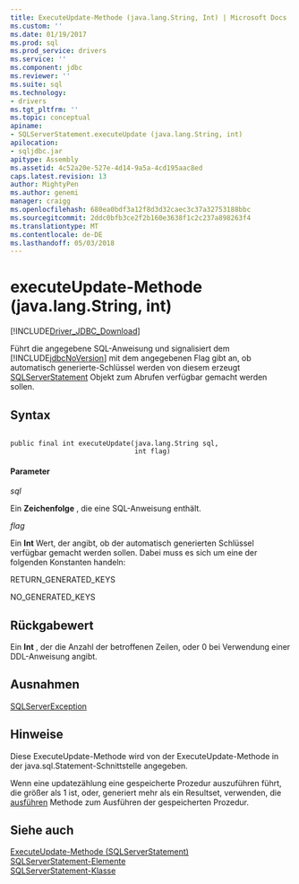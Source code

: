 ```yaml
---
title: ExecuteUpdate-Methode (java.lang.String, Int) | Microsoft Docs
ms.custom: ''
ms.date: 01/19/2017
ms.prod: sql
ms.prod_service: drivers
ms.service: ''
ms.component: jdbc
ms.reviewer: ''
ms.suite: sql
ms.technology:
- drivers
ms.tgt_pltfrm: ''
ms.topic: conceptual
apiname:
- SQLServerStatement.executeUpdate (java.lang.String, int)
apilocation:
- sqljdbc.jar
apitype: Assembly
ms.assetid: 4c52a20e-527e-4d14-9a5a-4cd195aac8ed
caps.latest.revision: 13
author: MightyPen
ms.author: genemi
manager: craigg
ms.openlocfilehash: 680ea0bdf3a12f8d3d32caec3c37a32753188bbc
ms.sourcegitcommit: 2ddc0bfb3ce2f2b160e3638f1c2c237a898263f4
ms.translationtype: MT
ms.contentlocale: de-DE
ms.lasthandoff: 05/03/2018
---
```

# <a name="executeupdate-method-javalangstring-int"></a>executeUpdate-Methode (java.lang.String, int)
[!INCLUDE[Driver_JDBC_Download](../../../includes/driver_jdbc_download.md)]

  Führt die angegebene SQL-Anweisung und signalisiert dem [!INCLUDE[jdbcNoVersion](../../../includes/jdbcnoversion_md.md)] mit dem angegebenen Flag gibt an, ob automatisch generierte-Schlüssel werden von diesem erzeugt [SQLServerStatement](../../../connect/jdbc/reference/sqlserverstatement-class.md) Objekt zum Abrufen verfügbar gemacht werden sollen.  
  
## <a name="syntax"></a>Syntax  
  
```  
  
public final int executeUpdate(java.lang.String sql,  
                               int flag)  
```  
  
#### <a name="parameters"></a>Parameter  
 *sql*  
  
 Ein **Zeichenfolge** , die eine SQL-Anweisung enthält.  
  
 *flag*  
  
 Ein **Int** Wert, der angibt, ob der automatisch generierten Schlüssel verfügbar gemacht werden sollen. Dabei muss es sich um eine der folgenden Konstanten handeln:  
  
 RETURN_GENERATED_KEYS  
  
 NO_GENERATED_KEYS  
  
## <a name="return-value"></a>Rückgabewert  
 Ein **Int** , der die Anzahl der betroffenen Zeilen, oder 0 bei Verwendung einer DDL-Anweisung angibt.  
  
## <a name="exceptions"></a>Ausnahmen  
 [SQLServerException](../../../connect/jdbc/reference/sqlserverexception-class.md)  
  
## <a name="remarks"></a>Hinweise  
 Diese ExecuteUpdate-Methode wird von der ExecuteUpdate-Methode in der java.sql.Statement-Schnittstelle angegeben.  
  
 Wenn eine updatezählung eine gespeicherte Prozedur auszuführen führt, die größer als 1 ist, oder, generiert mehr als ein Resultset, verwenden, die [ausführen](../../../connect/jdbc/reference/execute-method-sqlserverstatement.md) Methode zum Ausführen der gespeicherten Prozedur.  
  
## <a name="see-also"></a>Siehe auch  
 [ExecuteUpdate-Methode &#40;SQLServerStatement&#41;](../../../connect/jdbc/reference/executeupdate-method-sqlserverstatement.md)   
 [SQLServerStatement-Elemente](../../../connect/jdbc/reference/sqlserverstatement-members.md)   
 [SQLServerStatement-Klasse](../../../connect/jdbc/reference/sqlserverstatement-class.md)  
  
  
